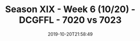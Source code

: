 ---
title: Season XIX - Week 6 (10/20) - DCGFFL - 7020 vs 7023
teams_score:
- team: 7020
  score: 0
- team: 7023
  score: 36
mvp: Rain
game-ball: Rain
sportsperson: Rain
season: 19
week: 6
date: '2019-10-20T21:58:49'
pageid: season-xix-week-6-10-20-7020-vs-7023
---